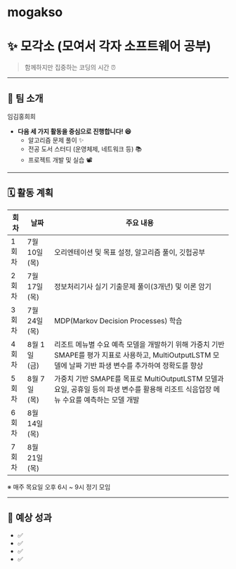# mogakso
# ✨ 모각소 (모여서 각자 소프트웨어 공부)

> 함께하지만 집중하는 코딩의 시간 ⏰  

---

## 📌 팀 소개

임김홍희희
- **다음 세 가지 활동을 중심으로 진행합니다! 😆**
    - 알고리즘 문제 풀이 ✨
    - 전공 도서 스터디 (운영체제, 네트워크 등) 📚
    - 프로젝트 개발 및 실습 📽️

---

## 🗓 활동 계획


| 회차  | 날짜         | 주요 내용                          |
| --- | ---------- | ------------------------------ |
| 1회차 | 7월 10일 (목) | 오리엔테이션 및 목표 설정, 알고리즘 풀이, 깃헙공부  |
| 2회차 | 7월 17일 (목) | 정보처리기사 실기 기출문제 풀이(3개년) 및 이론 암기 |
| 3회차 | 7월 24일 (목) | MDP(Markov Decision Processes) 학습  |
| 4회차 | 8월 1일 (금) | 리조트 메뉴별 수요 예측 모델을 개발하기 위해 가중치 기반 SMAPE를 평가 지표로 사용하고, MultiOutputLSTM 모델에 날짜 기반 파생 변수를 추가하여 정확도를 향상 |
| 5회차 | 8월 7일 (목)  |가중치 기반 SMAPE를 목표로 MultiOutputLSTM 모델과 요일, 공휴일 등의 파생 변수를 활용해 리조트 식음업장 메뉴 수요를 예측하는 모델 개발|
| 6회차 | 8월 14일 (목) |                                |
| 7회차 | 8월 21일 (목) |                                |



※ 매주 목요일 오후 6시 ~ 9시 정기 모임  

---

## 🚀 예상 성과

- ✅
- ✅ 
- ✅ 
- ✅ 
